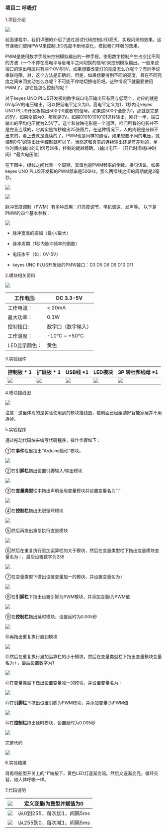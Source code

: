 ### 项目二 呼吸灯

1.项目介绍

![](./media/bbcfcb9ae56abb7e80ee587246fc4be9.gif)

前面课程中，我们详细的介绍了通过测试代码控制LED亮灭，实现闪烁的效果。这节课我们使用PWM来控制LED亮度不断地变化，模拟我们呼吸的效果。

PWM是使用数字手段来控制模拟输出的一种手段。使用数字控制产生占空比不同的方波（一个不停在高电平与低电平之间切换的信号)来控制模拟输出。一般来说端口的输出电压只有两个0V与5V。如果想要改变灯的亮度怎么办呢个？有同学说串联电阻，对，这个方法是正确的。但是，如果想要得到不同的亮度，且在不同亮度之间来回变动怎么办呢？不可能不停地切换电阻吧。这种情况下就需要使用PWM了，那它是怎么控制的呢？

对于keyes UNO PLUS开发板的数字端口电压输出只有高与低两个，对应的就是0V与5V的电压输出，可以把低电平定义为0，高电平定义为1，1秒内让keyes UNO PLUS开发板输出500个0或者1的信号。如果这500个全部为1，那就是完整的5V，如果全部为0，那就是0V。如果010101010101这样输出，刚好一半，端口输出的平均电压就为2.5V了。这个和放映电影是一个道理，咱们所看的电影并不是完全连续的，它其实是每秒输出25张图片。在这种情况下，人的肉眼是分辨不出来的，看上去就是连续的了。PWM也是同样的道理，如果想要不同的电压，就控制0与1的输出比例控制就可以了。当然这和真实的连续输出还是有差别的，单位时间内输出的0,1信号越多，控制的就越精确。（输出电压=（开启时间/脉冲时间）\*最大电压值）

在下图中，绿线之间代表一个周期，其值也是PWM频率的倒数。换句话说，如果keyes UNO PLUS开发板的PWM频率是500Hz，那么两绿线之间的周期就是2毫秒。

![](./media/image-20250722174146597.png)

![](./media/image-20250722174154132.png)

脉冲宽度调制（PWM）有多种应用：灯亮度调节、电机调速、发声等。
以下是PMW的四个基本参数：

![](./media/image-20250722174219829.png)

- 脉冲宽度的振幅（最小/最大）

- 脉冲周期（1秒内脉冲频率的倒数）

- 电压水平（如：0V-5V）

- keyes UNO PLUS开发板的PMW接口：D3 D5 D6 D9 D10 D11

2.模块相关资料

![](./media/image-20250722174317663.png)

| 工作电压:     | DC 3.3-5V          |
| ------------- | ------------------ |
| 工作电流：    | &lt; 20mA          |
| 最大功率：    | 0.1W               |
| 控制接口:     | 数字口（数字输入） |
| 工作温度：    | -10°C ~ +50°C      |
| LED显示颜色： | 黄色               |

3.实验组件

| 控制板 * 1                               | 扩展板 * 1                               | USB线 *1                                 | LED模块                                  | 3P 转杜邦线母 *1                         |
| ---------------------------------------- | ---------------------------------------- | ---------------------------------------- | ---------------------------------------- | ---------------------------------------- |
| ![](./media/image-20250722171949593.png) | ![](./media/image-20250722171957582.png) | ![](./media/image-20250722172006370.png) | ![](./media/image-20250722172016014.png) | ![](./media/image-20250722172025792.png) |

4.模块接线图

![](./media/image-20250722175654654.png)

注意：这里体现的是实验使用到的模块接线图，若前面已经组装好智能家居并不用拆掉。

5.实验程序

通过拖动代码块来编写代码程序，操作步骤如下：

①在**事件**栏里拉出“Arduino启动”模块。

![](./media/96b8e87d0f7f9c27b7d19373a2a06b88.png)

②在**引脚栏**拖出设置引脚输入/输出模块

![](./media/0d4ca6cb14e7ad61759b40f35298468d.png)

③在**变量类型**栏中拖出声明全局变量模块并设置变量名为“i”

![](./media/1ee45c54881f752d04a8bb47e956b81a.png)

④在**控制栏**拖出无限循环模块

![](./media/9f1da17fb0b3e48361c942cbbaf1d4b2.png)

⑤然后再拖出重复执行直到模块

![](./media/817a8ec36a38faae0ea31721e1c0e378.png)

⑥然后在重复执行里加运算栏的大于模块，然后在变量类型栏下拖出变量模块变量名为
i ，最后设置数字为255

![](./media/3dcd50bf82e2b343baf4681d4fb9ebe2.png)

⑦在变量类型下做出设置变量加一的模块，并设置变量名为 i

![](./media/f5760e71bfd9cc064e0fc44fe481f3e5.png)

⑧在**引脚栏**下拖出设置引脚为PWM模块，并添加变量i为PWM值

![](./media/e7b18d8f1f4dbc09dbf0fa82caa11d94.png)

⑨在**控制栏**拖出延时模块，设置延时为0.005秒

![](./media/4683e2552c3289b7cbadc3cbc9ef77f6.png)

⑩再拖出重复执行直到模块

![](./media/817a8ec36a38faae0ea31721e1c0e378.png)

⑪然后在重复执行里加运算栏的小于模块，然后在变量类型栏下拖出变量模块变量名为
i ，最后设置数字为1

![](./media/877b2c482d058c09eb4d944b0f5d22ab.png)

⑫在变量类型下做出设置变量减一的模块，并设置变量名为 i

![](./media/1a62a74c51704eaca3fd42321f810d06.png)

⑬在**引脚栏**下拖出设置引脚为PWM模块，并添加变量i为PWM值

![](./media/e7b18d8f1f4dbc09dbf0fa82caa11d94.png)

⑭在**控制栏**拖出延时模块，设置延时为0.005秒

![](media/4683e2552c3289b7cbadc3cbc9ef77f6.png)

完整代码

![](./media/image-20250722175822094.png)

6.实验结果

将再将船型开关上的“1”端按下，黄色LED灯逐渐变暗。然后又逐渐变亮，循环交替，如人体呼吸一样。

7.代码说明

| ![](./media/image-20250722180022436.png) | 定义变量i为整型并赋值为0    |
| ---------------------------------------- | --------------------------- |
| ![](./media/image-20250722180028672.png) | i从0到255，每次加1，间隔5ms |
| ![](./media/image-20250722180040997.png) | i从255到0，每次减1，间隔5ms |